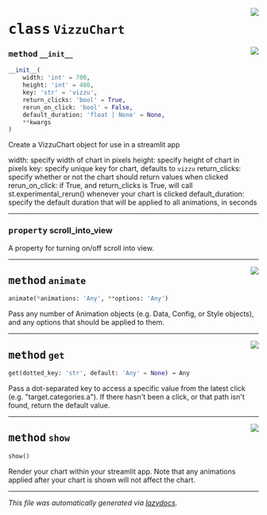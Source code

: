 <!-- markdownlint-disable -->

<a href="../src/streamlit_vizzu/vizzu_chart.py#L20"><img align="right" style="float:right;" src="https://img.shields.io/badge/-source-cccccc?style=flat-square"></a>

# <kbd>class</kbd> `VizzuChart`




<a href="../src/streamlit_vizzu/vizzu_chart.py#L21"><img align="right" style="float:right;" src="https://img.shields.io/badge/-source-cccccc?style=flat-square"></a>

### <kbd>method</kbd> `__init__`

```python
__init__(
    width: 'int' = 700,
    height: 'int' = 480,
    key: 'str' = 'vizzu',
    return_clicks: 'bool' = True,
    rerun_on_click: 'bool' = False,
    default_duration: 'float | None' = None,
    **kwargs
)
```

Create a VizzuChart object for use in a streamlit app

width: specify width of chart in pixels height: specify height of chart in pixels key: specify unique key for chart, defaults to `vizzu` return_clicks: specify whether or not the chart should return values             when clicked rerun_on_click: if True, and return_clicks is True, will call             st.experimental_rerun() whenever your chart is clicked default_duration: specify the default duration that will be applied to all             animations, in seconds


---

### <kbd>property</kbd> scroll_into_view

A property for turning on/off scroll into view.



---

<a href="../src/streamlit_vizzu/vizzu_chart.py#L133"><img align="right" style="float:right;" src="https://img.shields.io/badge/-source-cccccc?style=flat-square"></a>

## <kbd>method</kbd> `animate`

```python
animate(*animations: 'Any', **options: 'Any')
```

Pass any number of Animation objects (e.g. Data, Config, or Style objects), and any options that should be applied to them.

---

<a href="../src/streamlit_vizzu/vizzu_chart.py#L90"><img align="right" style="float:right;" src="https://img.shields.io/badge/-source-cccccc?style=flat-square"></a>

## <kbd>method</kbd> `get`

```python
get(dotted_key: 'str', default: 'Any' = None) → Any
```

Pass a dot-separated key to access a specific value from the latest click (e.g. "target.categories.a"). If there hasn't been a click, or that path isn't found, return the default value.

---

<a href="../src/streamlit_vizzu/vizzu_chart.py#L63"><img align="right" style="float:right;" src="https://img.shields.io/badge/-source-cccccc?style=flat-square"></a>

## <kbd>method</kbd> `show`

```python
show()
```

Render your chart within your streamlit app. Note that any animations applied after your chart is shown will not affect the chart.



---

_This file was automatically generated via [lazydocs](https://github.com/ml-tooling/lazydocs)._
